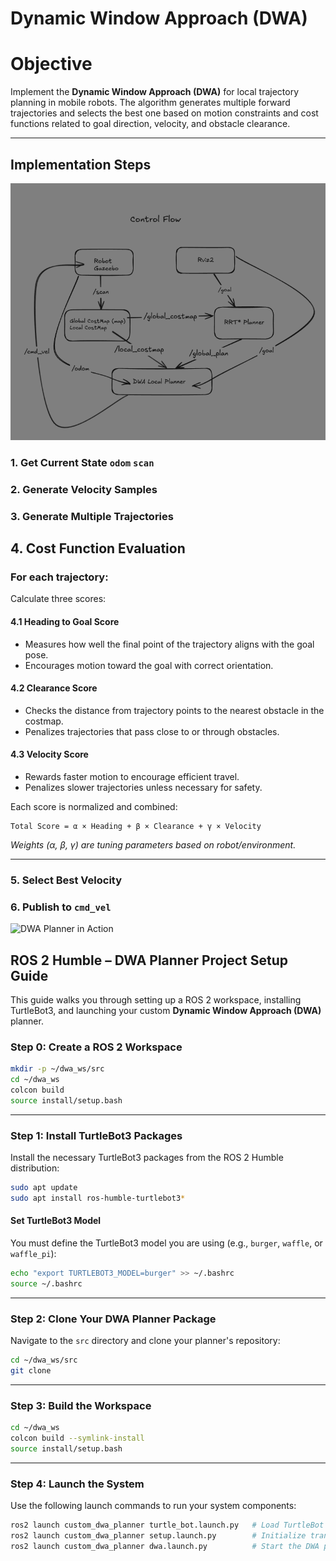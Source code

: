 
# Dynamic Window Approach (DWA)

# Objective
Implement the **Dynamic Window Approach (DWA)** for local trajectory planning in mobile robots. The algorithm generates multiple forward trajectories and selects the best one based on motion constraints and cost functions related to goal direction, velocity, and obstacle clearance.

---

##  Implementation Steps
![Implementation Steps](image/control_flow_dwa.png)

### 1. Get Current State `odom` `scan`


### 2. Generate Velocity Samples


### 3. Generate Multiple Trajectories


## 4. Cost Function Evaluation

### For each trajectory:
Calculate three scores:

#### 4.1 Heading to Goal Score
- Measures how well the final point of the trajectory aligns with the goal pose.
- Encourages motion toward the goal with correct orientation.

#### 4.2 Clearance Score
- Checks the distance from trajectory points to the nearest obstacle in the costmap.
- Penalizes trajectories that pass close to or through obstacles.

#### 4.3 Velocity Score
- Rewards faster motion to encourage efficient travel.
- Penalizes slower trajectories unless necessary for safety.

Each score is normalized and combined:

```
Total Score = α × Heading + β × Clearance + γ × Velocity
```

*Weights (α, β, γ) are tuning parameters based on robot/environment.*

---
### 5. Select Best Velocity



### 6. Publish to `cmd_vel`

![DWA Planner in Action](image/dwa.gif)

## ROS 2 Humble – DWA Planner Project Setup Guide

This guide walks you through setting up a ROS 2 workspace, installing TurtleBot3, and launching your custom **Dynamic Window Approach (DWA)** planner.


###  Step 0: Create a ROS 2 Workspace

```bash
mkdir -p ~/dwa_ws/src
cd ~/dwa_ws
colcon build
source install/setup.bash
```

---

###  Step 1: Install TurtleBot3 Packages

Install the necessary TurtleBot3 packages from the ROS 2 Humble distribution:

```bash
sudo apt update
sudo apt install ros-humble-turtlebot3* 
```

#### Set TurtleBot3 Model

You must define the TurtleBot3 model you are using (e.g., `burger`, `waffle`, or `waffle_pi`):

```bash
echo "export TURTLEBOT3_MODEL=burger" >> ~/.bashrc
source ~/.bashrc
```

---

###  Step 2: Clone Your DWA Planner Package

Navigate to the `src` directory and clone your planner's repository:

```bash
cd ~/dwa_ws/src
git clone 
```

---

###  Step 3: Build the Workspace

```bash
cd ~/dwa_ws
colcon build --symlink-install
source install/setup.bash
```
---

### Step 4: Launch the System

Use the following launch commands to run your system components:

```bash
ros2 launch custom_dwa_planner turtle_bot.launch.py   # Load TurtleBot in simulation
ros2 launch custom_dwa_planner setup.launch.py        # Initialize transforms, sensors
ros2 launch custom_dwa_planner dwa.launch.py          # Start the DWA planner node
```
